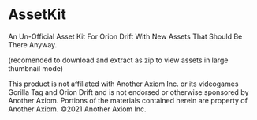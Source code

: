 # AssetKit
An Un-Official Asset Kit For Orion Drift With New Assets That Should Be There Anyway.

(recomended to download and extract as zip to view assets in large thumbnail mode)



This product is not affiliated with Another Axiom Inc. or its videogames Gorilla Tag and Orion Drift and is not endorsed or otherwise sponsored by Another Axiom. Portions of the materials contained herein are property of Another Axiom. ©2021 Another Axiom Inc.
